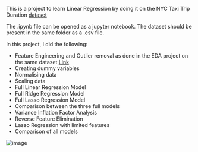 This is a project to learn Linear Regression by doing it on the NYC Taxi Trip Duration [dataset](https://drive.google.com/file/d/1AYgg6_bTxW84Ip5Yhs0jhEsn88nFot6z/view?usp=sharing)

The .ipynb file can be opened as a jupyter notebook. The dataset should be present in the same folder as a .csv file.

In this project, I did the following:

* Feature Engineering and Outlier removal as done in the EDA project on the same dataset [Link](https://github.com/laksharora98/Analytics-Vidhya/tree/main/EDA%20on%20NYC%20Taxi%20Trip%20Duration)
* Creating dummy variables
* Normalising data
* Scaling data
* Full Linear Regression Model
* Full Ridge Regression Model
* Full Lasso Regression Model
* Comparison between the three full models
* Variance Inflation Factor Analysis
* Reverse Feature Elimination
* Lasso Regression with limited features
* Comparison of all models

![image](https://user-images.githubusercontent.com/91553008/208333093-7af1619a-27ba-4941-b415-bd6dc0614e3f.png)

